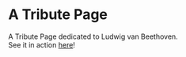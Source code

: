 # A Tribute Page
A Tribute Page dedicated to Ludwig van Beethoven. <br>
See it in action <a href="https://txlocnguyen.github.io/tribute-page/index.html" alt="link to page">here</a>!
